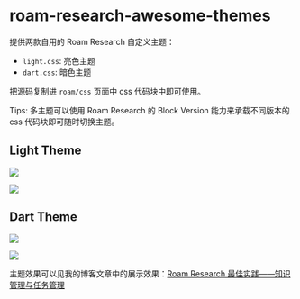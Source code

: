 # roam-research-awesome-themes

提供两款自用的 Roam Research 自定义主题：

- `light.css`: 亮色主题
- `dart.css`: 暗色主题

把源码复制进 `roam/css` 页面中 css 代码块中即可使用。

Tips: 多主题可以使用 Roam Research 的 Block Version 能力来承载不同版本的 css 代码块即可随时切换主题。

## Light Theme

![](http://airing.ursb.me/image/16174175381657/16175299513917.jpg)

![](http://airing.ursb.me/image/16174175381657/16175300517759.jpg)


## Dart Theme

![](http://airing.ursb.me/image/16174175381657/16175446181842.jpg)

![](http://airing.ursb.me/image/16174175381657/16175309671988.jpg)

主题效果可以见我的博客文章中的展示效果：[Roam Research 最佳实践——知识管理与任务管理](https://me.ursb.me/archives/roam-research.html)
